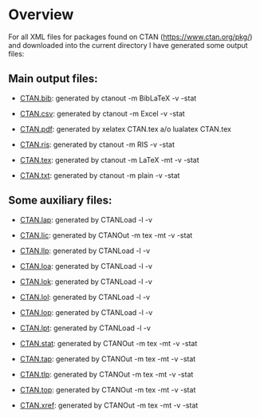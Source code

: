 # Overview

For all XML files for packages found on CTAN (https://www.ctan.org/pkg/) and downloaded 
into the current directory I have generated some output files:

## Main output files:

* [CTAN.bib](./CTAN.bib "generated by ctanout -m BibLaTeX -v -stat"): 
   generated by ctanout -m BibLaTeX -v -stat

* [CTAN.csv](./CTAN.csv "generated by ctanout -m Excel -v -stat"): 
   generated by ctanout -m Excel -v -stat 

* [CTAN.pdf](./CTAN.pdf "generated by xelatex CTAN.tex a/o lualatex CTAN.tex"): 
   generated by xelatex CTAN.tex a/o lualatex CTAN.tex

* [CTAN.ris](./CTAN.ris "generated by ctanout -m RIS -v -stat"): 
   generated by ctanout -m RIS -v -stat 

* [CTAN.tex](./CTAN.tex "generated by ctanout -m LaTeX -mt -v -stat"): 
   generated by ctanout -m LaTeX -mt -v -stat 

* [CTAN.txt](./CTAN.txt "generated by ctanout -m plain -v -stat"): 
   generated by ctanout -m plain -v -stat 

## Some auxiliary files:

* [CTAN.lap](./CTAN.lap " list of authors and associated packages "):    generated by CTANLoad -l -v 

* [CTAN.lic](./CTAN.lic " licenses and their explainations"):    generated by CTANOut -m tex -mt -v -stat 

* [CTAN.llp](./CTAN.llp " list of licenses and associated packages "):    generated by CTANLoad -l -v 

* [CTAN.loa](./CTAN.loa "list of authors "):    generated by CTANLoad -l -v 

* [CTAN.lok](./CTAN.lok " list of topics "):    generated by CTANLoad -l -v 

* [CTAN.lol](./CTAN.lol " list of licenses "):    generated by CTANLoad -l -v 

* [CTAN.lop](./CTAN.lop "list of packages "):   generated by CTANLoad -l -v 

* [CTAN.lpt](./CTAN.lpt " list of topics and associated packages "):    generated by CTANLoad -l -v 

* [CTAN.stat](./CTAN.stat "statistics"):   generated by CTANOut -m tex -mt -v -stat 

* [CTAN.tap](./CTAN.tap "list with authors and related packages (cross-reference list)"):   generated by CTANOut -m tex -mt -v -stat 

* [CTAN.tlp](./CTAN.tlp "list with licenses and related packages (cross-reference list)"):    generated by CTANOut -m tex -mt -v -stat 

* [CTAN.top](./CTAN.top "topics and their explainations "):    generated by CTANOut -m tex -mt -v -stat

* [CTAN.xref](./CTAN.xref "list with topics and related packages (cross-reference list)"):    generated by CTANOut -m tex -mt -v -stat 

